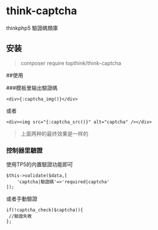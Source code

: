 # think-captcha
thinkphp5 驗證碼類庫

## 安装
> composer require topthink/think-captcha


##使用

###模板里输出驗證碼

~~~
<div>{:captcha_img()}</div>
~~~
或者
~~~
<div><img src="{:captcha_src()}" alt="captcha" /></div>
~~~
> 上面两种的最终效果是一样的

### 控制器里驗證
使用TP5的内置驗證功能即可
~~~
$this->validate($data,[
    'captcha|驗證碼'=>'required|captcha'
]);
~~~
或者手動驗證
~~~
if(!captcha_check($captcha)){
 //驗證失敗
};
~~~